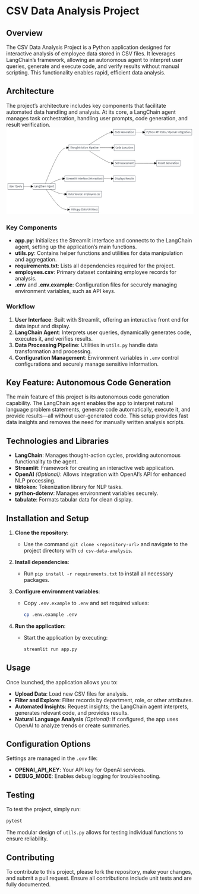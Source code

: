 
# CSV Data Analysis Project

## Overview

The CSV Data Analysis Project is a Python application designed for interactive analysis of employee data stored in CSV files. It leverages LangChain’s framework, allowing an autonomous agent to interpret user queries, generate and execute code, and verify results without manual scripting. This functionality enables rapid, efficient data analysis.

## Architecture

The project’s architecture includes key components that facilitate automated data handling and analysis. At its core, a LangChain agent manages task orchestration, handling user prompts, code generation, and result verification.
![Architecture Diagram](architecture.png.png)


### Key Components

- **app.py**: Initializes the Streamlit interface and connects to the LangChain agent, setting up the application’s main functions.
- **utils.py**: Contains helper functions and utilities for data manipulation and aggregation.
- **requirements.txt**: Lists all dependencies required for the project.
- **employees.csv**: Primary dataset containing employee records for analysis.
- **.env** and **.env.example**: Configuration files for securely managing environment variables, such as API keys.

### Workflow

1. **User Interface**: Built with Streamlit, offering an interactive front end for data input and display.
2. **LangChain Agent**: Interprets user queries, dynamically generates code, executes it, and verifies results.
3. **Data Processing Pipeline**: Utilities in `utils.py` handle data transformation and processing.
4. **Configuration Management**: Environment variables in `.env` control configurations and securely manage sensitive information.

## Key Feature: Autonomous Code Generation

The main feature of this project is its autonomous code generation capability. The LangChain agent enables the app to interpret natural language problem statements, generate code automatically, execute it, and provide results—all without user-generated code. This setup provides fast data insights and removes the need for manually written analysis scripts.

## Technologies and Libraries

- **LangChain**: Manages thought-action cycles, providing autonomous functionality to the agent.
- **Streamlit**: Framework for creating an interactive web application.
- **OpenAI** *(Optional)*: Allows integration with OpenAI’s API for enhanced NLP processing.
- **tiktoken**: Tokenization library for NLP tasks.
- **python-dotenv**: Manages environment variables securely.
- **tabulate**: Formats tabular data for clean display.

## Installation and Setup

1. **Clone the repository**:
   - Use the command `git clone <repository-url>` and navigate to the project directory with `cd csv-data-analysis`.

2. **Install dependencies**:
   - Run `pip install -r requirements.txt` to install all necessary packages.

3. **Configure environment variables**:
   - Copy `.env.example` to `.env` and set required values:
     ```bash
     cp .env.example .env
     ```

4. **Run the application**:
   - Start the application by executing:
     ```bash
     streamlit run app.py
     ```

## Usage

Once launched, the application allows you to:

- **Upload Data**: Load new CSV files for analysis.
- **Filter and Explore**: Filter records by department, role, or other attributes.
- **Automated Insights**: Request insights; the LangChain agent interprets, generates relevant code, and provides results.
- **Natural Language Analysis** *(Optional)*: If configured, the app uses OpenAI to analyze trends or create summaries.

## Configuration Options

Settings are managed in the `.env` file:

- **OPENAI_API_KEY**: Your API key for OpenAI services.
- **DEBUG_MODE**: Enables debug logging for troubleshooting.

## Testing

To test the project, simply run:
```bash
pytest
```
The modular design of `utils.py` allows for testing individual functions to ensure reliability.

## Contributing

To contribute to this project, please fork the repository, make your changes, and submit a pull request. Ensure all contributions include unit tests and are fully documented.


